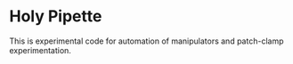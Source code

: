 # Holy Pipette

This is experimental code for automation of manipulators and patch-clamp experimentation.
